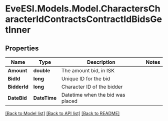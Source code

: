 # EveESI.Models.Model.CharactersCharacterIdContractsContractIdBidsGetInner

## Properties

Name | Type | Description | Notes
------------ | ------------- | ------------- | -------------
**Amount** | **double** | The amount bid, in ISK | 
**BidId** | **long** | Unique ID for the bid | 
**BidderId** | **long** | Character ID of the bidder | 
**DateBid** | **DateTime** | Datetime when the bid was placed | 

[[Back to Model list]](../README.md#documentation-for-models) [[Back to API list]](../README.md#documentation-for-api-endpoints) [[Back to README]](../README.md)


